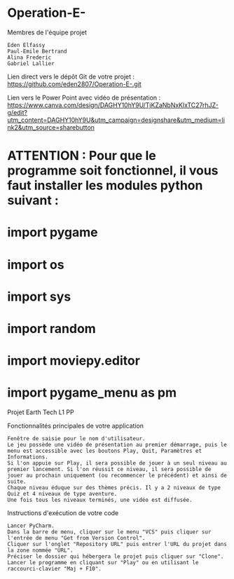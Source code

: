 # Operation-E-
Membres de l'équipe projet

    Eden Elfassy
    Paul-Emile Bertrand
    Alina Frederic
    Gabriel Lallier

Lien direct vers le dépôt Git de votre projet : https://github.com/eden2807/Operation-E-.git

Lien vers le Power Point avec vidéo de présentation : https://www.canva.com/design/DAGHY10hY9U/TjKZaNbNxKlxTC27rhJZ-g/edit?utm_content=DAGHY10hY9U&utm_campaign=designshare&utm_medium=link2&utm_source=sharebutton

# ATTENTION : Pour que le programme soit fonctionnel, il vous faut installer les modules python suivant : 
# import pygame
# import os
# import sys
# import random
# import moviepy.editor
# import pygame_menu as pm

Projet Earth Tech L1 PP

Fonctionnalités principales de votre application

    Fenêtre de saisie pour le nom d'utilisateur.
    Le jeu possède une vidéo de présentation au premier démarrage, puis le menu est accessible avec les boutons Play, Quit, Paramètres et Informations.
    Si l'on appuie sur Play, il sera possible de jouer à un seul niveau au premier lancement. Si l'on réussit ce niveau, il sera possible de jouer au prochain uniquement (ou recommencer le précédent) et ainsi de suite.
    Chaque niveau éduque sur des thèmes précis. Il y a 2 niveaux de type Quiz et 4 niveaux de type aventure.
    Une fois tous les niveaux terminés, une vidéo est diffusée.


Instructions d'exécution de votre code

    Lancer PyCharm.
    Dans la barre de menu, cliquer sur le menu "VCS" puis cliquer sur l'entrée de menu "Get from Version Control".
    Cliquer sur l'onglet "Repository URL" puis entrer l'URL du projet dans la zone nommée "URL".
    Préciser le dossier qui hébergera le projet puis cliquer sur "Clone".
    Lancer le programme en cliquant sur "Play" ou en utilisant le raccourci-clavier "Maj + F10".
